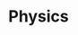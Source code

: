 ---
title: Physics
crosslinks:
- autotldr
- askscience
- AskPhysics
- xkcd
- math
- gradadmissions
- explainlikeimfive
- space
- livven
- gifs
- chemistry
- arXiv_Plus
- NoStupidQuestions
- QuantumInformation
- flatearth
- philosophy
- theydidthemath
- compsci
- CERN
- technology
---